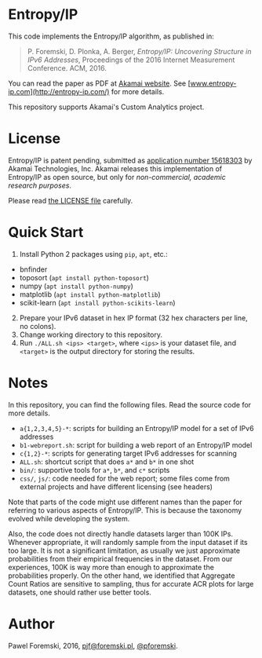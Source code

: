 # Entropy/IP

This code implements the Entropy/IP algorithm, as published in:

> P. Foremski, D. Plonka, A. Berger, *Entropy/IP: Uncovering Structure in IPv6 Addresses*, Proceedings of the 2016 Internet Measurement Conference. ACM, 2016.

You can read the paper as PDF at [Akamai website](https://www.akamai.com/us/en/multimedia/documents/technical-publication/entropy-ip-uncovering-structure-in-ipv6-addresses.pdf). See [www.entropy-ip.com](http://entropy-ip.com/) for more details.

This repository supports Akamai's Custom Analytics project.

# License

Entropy/IP is patent pending, submitted as [application number 15618303](https://patents.google.com/patent/US20170359227A1/en) by Akamai Technologies, Inc. Akamai releases this implementation of Entropy/IP as open source, but only for *non-commercial, academic research purposes*.

Please read [the LICENSE file](./LICENSE) carefully.

# Quick Start

  1. Install Python 2 packages using `pip`, `apt`, etc.:
  * bnfinder
  * toposort (`apt install python-toposort`)
  * numpy (`apt install python-numpy`)
  * matplotlib (`apt install python-matplotlib`)
  * scikit-learn (`apt install python-scikits-learn`)
  2. Prepare your IPv6 dataset in hex IP format (32 hex characters per line, no colons).
  3. Change working directory to this repository.
  4. Run `./ALL.sh <ips> <target>`, where `<ips>` is your dataset file, and `<target>` is the output directory for storing the results.

# Notes

In this repository, you can find the following files. Read the source code for more details.

* `a{1,2,3,4,5}-*`: scripts for building an Entropy/IP model for a set of IPv6 addresses
* `b1-webreport.sh`: script for building a web report of an Entropy/IP model
* `c{1,2}-*`: scripts for generating target IPv6 addresses for scanning
* `ALL.sh`: shortcut script that does `a*` and `b*` in one shot
* `bin/`: supportive tools for `a*`, `b*`, and `c*` scripts
* `css/`, `js/`: code needed for the web report; some files come from external projects and have different licensing (see headers)

Note that parts of the code might use different names than the paper for referring to various aspects of Entropy/IP. This is because the taxonomy evolved while developing the system.

Also, the code does not directly handle datasets larger than 100K IPs. Whenever appropriate, it will randomly sample from the input dataset if its too large. It is not a significant limitation, as usually we just approximate probabilities from their empirical frequencies in the dataset. From our experiences, 100K is way more than enough to approximate the probabilities properly. On the other hand, we identified that Aggregate Count Ratios are sensitive to sampling, thus for accurate ACR plots for large datasets, one should rather use better tools.

# Author

Pawel Foremski, 2016, pjf@foremski.pl, [@pforemski](https://twitter.com/pforemski).
